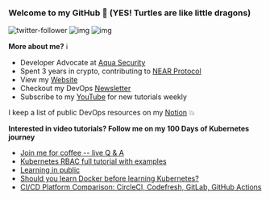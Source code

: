 ### Welcome to my GitHub :turtle: (YES! Turtles are like little dragons)

![twitter-follower](https://img.shields.io/twitter/follow/urlichsanais?style=social) ![img](https://img.shields.io/youtube/channel/subscribers/UCb4mfRT5UWpjoUQRcIE2qOQ?label=YouTube%20Subscribers&style=social) ![img](https://img.shields.io/youtube/channel/views/UCb4mfRT5UWpjoUQRcIE2qOQ?label=Total%20views%20on%20my%20YouTube%20Channel&style=social) 

**More about me?** :information_source:
* Developer Advocate at [Aqua Security](https://github.com/aquasecurity)
* Spent 3 years in crypto, contributing to [NEAR Protocol](https://github.com/near)
* View my [Website](https://anaisurl.com/)
* Checkout my DevOps [Newsletter](https://anaisurl.com/tag/devops)
* Subscribe to my [YouTube](https://www.youtube.com/c/AnaisUrlichs) for new tutorials weekly

I keep a list of public DevOps resources on my [Notion](https://devops.anaisurl.com/) :boom:

**Interested in video tutorials? Follow me on my 100 Days of Kubernetes journey**
<!-- YOUTUBE-LIST:START -->
- [Join me for coffee -- live Q &amp; A](https://www.youtube.com/watch?v=CDIqW_k-YTk)
- [Kubernetes RBAC full tutorial with examples](https://www.youtube.com/watch?v=PSDVanXZ0a4)
- [Learning in public](https://www.youtube.com/watch?v=OEgZANthQ10)
- [Should you learn Docker before learning Kubernetes?](https://www.youtube.com/watch?v=PT2Iu1JkVOI)
- [CI/CD Platform Comparison: CircleCI, Codefresh, GitLab, GitHub Actions](https://www.youtube.com/watch?v=oImW32EbveU)
<!-- YOUTUBE-LIST:END -->
